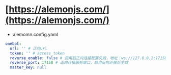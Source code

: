 # [https://alemonjs.com/](https://alemonjs.com/)

- alemomn.config.yaml

```yaml
onebot:
  url: '' # 正向url
  token: '' # access_token
  reverse_enable: false # 启用后正向连接配置失效，地址：ws://127.0.0.1:17158
  reverse_port: 17158 # 返向连接服务端口，启用反向连接后生效
  master_key: null
```
